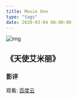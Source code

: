 ```yaml
---
title: Movie One
type: "tags"
date: 2020-03-04 00:00:00
---
```

![img](https://i.loli.net/2020/04/18/BNfqYw1t3exyuTv.jpg)

##  《天使艾米丽》

### 影评



观看: [百度云](https://pan.baidu.com/s/1zFolF5QjD33Gi_1pZUJQcw#/)



